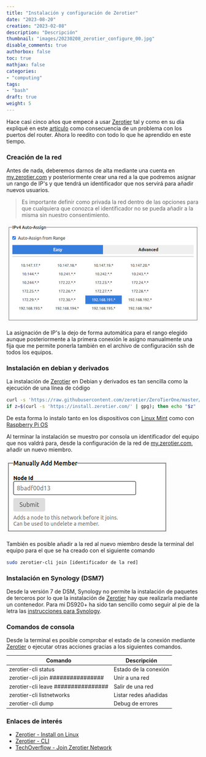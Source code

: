 ```yaml
---
title: "Instalación y configuración de Zerotier"
date: "2023-08-20"
creation: "2023-02-08"
description: "Descripción"
thumbnail: "images/20230208_zerotier_configure_00.jpg"
disable_comments: true
authorbox: false
toc: true
mathjax: false
categories:
- "computing"
tags:
- "bash"
draft: true
weight: 5
---
```

Hace casi cinco años que empecé a usar [Zerotier] tal y como en su día expliqué en este [artículo]({{<relref"20190314_zerotier.md">}}) como consecuencia de un problema con los puertos del router. Ahora lo reedito con todo lo que he aprendido en este tiempo.

<!--more-->
### Creación de la red
Antes de nada, deberemos darnos de alta mediante una cuenta en [my.zerotier.com] y posteriormente crear una red a la que podremos asignar un rango de IP's y que tendrá un identificador que nos servirá para añadir nuevos usuarios.

> Es importante definir como privada la red dentro de las opciones para que cualquiera que conozca el identificador no se pueda añadir a la misma sin nuestro consentimiento.

![image-01]

La asignación de IP's la dejo de forma automática para el rango elegido aunque posteriormente a la primera conexión le asigno manualmente una fija que me permite ponerla también en el archivo de configuración ssh de todos los equipos.

### Instalación en debian y derivados
La instalación de [Zerotier] en Debian y derivados es tan sencilla como la ejecución de una línea de código

```Bash
curl -s 'https://raw.githubusercontent.com/zerotier/ZeroTierOne/master/doc/contact%40zerotier.com.gpg' | gpg --import && \
if z=$(curl -s 'https://install.zerotier.com/' | gpg); then echo "$z" | sudo bash; fi
```

De esta forma lo instalo tanto en los dispositivos con [Linux Mint] como con [Raspberry Pi OS]

Al terminar la instalación se muestro por consola un identificador del equipo que nos valdrá para, desde la configuración de la red de [my.zerotier.com], añadir un nuevo miembro.

![image-02]

También es posible añadir a la red al nuevo miembro desde la terminal del equipo para el que se ha creado con el siguiente comando

```Bash
sudo zerotier-cli join [identificador de la red]
```

### Instalación en Synology (DSM7)
Desde la versión 7 de DSM, Synology no permite la instalación de paquetes de terceros por lo que la instalación de [Zerotier] hay que realizarla mediante un contenedor. Para mi DS920+ ha sido tan sencillo como seguir al pie de la letra las [instrucciones para Synology].

### Comandos de consola
Desde la terminal es posible comprobar el estado de la conexión mediante [Zerotier] o ejecutar otras acciones gracias a los siguientes comandos.

| Comando                             | Descripción           |
| -----------                         | -----------           |
| zerotier-cli status                 | Estado de la conexión |
| zerotier-cli join ################  | Unir a una red        |
| zerotier-cli leave ################ | Salir de una red      |
| zerotier-cli listnetworks           | Listar redes añadidas |
| zerotier-cli dump                   | Debug de errores      |


### Enlaces de interés
- [Zerotier - Install on Linux](https://www.zerotier.com/download/#downloadLinux)
- [Zerotier - CLI](https://zerotier.atlassian.net/wiki/spaces/SD/pages/29065282/Command+Line+Interface+zerotier-cli)
- [TechOverflow - Join Zerotier Network](https://techoverflow.net/2022/08/19/how-to-join-network-using-zerotier-cli-on-linux)


[StackOverflow - Check Host]: https://stackoverflow.com/questions/18123211/checking-host-availability-by-using-ping-in-bash-scripts
[StackOverflow - Extract IP]: https://stackoverflow.com/questions/21336126/linux-bash-script-to-extract-ip-address
[TechOverflow - Zerotier error port 9993]: https://techoverflow.net/2022/09/27/how-i-fixed-zerotier-one-fatal-error-cannot-bind-to-local-control-interface-port-9993/




[instrucciones para Synology]: https://docs.zerotier.com/devices/synology/
[Linux Mint]: https://linuxmint.com
[my.zerotier.com]: https://my.zerotier.com
[Raspberry Pi OS]: https://www.raspberrypi.com/software/
[Zerotier]: https://www.zerotier.com

[image-01]: /images/20230208_zerotier_configure_01.jpg
[image-02]: /images/20230208_zerotier_configure_02.jpg


